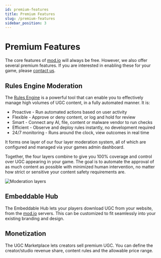 ```yaml
---
id: premium-features
title: Premium Features
slug: /premium-features
sidebar_position: 3
---
```


# Premium Features

The core features of [mod.io](https://mod.io/) will always be free. However, we also offer several premium features. If you are interested in enabling these for your game, please [contact us](mailto:developers@mod.io).

## Rules Engine Moderation

The [Rules Engine](/moderation/rules-engine/setup) is a powerful tool that can enable you to effectively manage high volumes of UGC content, in a fully automated manner.  It is:

* Proactive - Run automated actions based on user activity
* Flexible - Approve or deny content, or log and hold for review
* Smart - Connect any AI, file, content or malware vendor to run checks
* Efficient - Observe and deploy rules instantly, no development required
* 24/7 monitoring - Runs around the clock, view outcomes in real time

It forms one layer of our four layer moderation system, all of which are configured and managed via your games admin dashboard.

Together, the four layers combine to give you 100% coverage and control over UGC appearing in your game. The goal is to automate the approval of as much content as possible with minimized human intervention, no matter how strict or sensitive your content safety requirements are.

![Moderation layers](/img/rules-engine-layers.png)

## Embeddable Hub

The Embeddable Hub lets your players download UGC from your website, from the [mod.io](https://mod.io/) servers. This can be customized to fit seamlessly into your existing branding and design.  


## Monetization

The UGC Marketplace lets creators sell premium UGC. You can define the creator/studio revenue share, content rules and the allowable price range.



